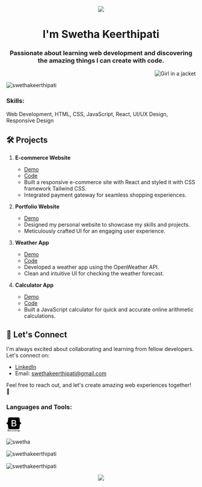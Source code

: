 <!-- Header -->
<p align="center">
  <img src="https://capsule-render.vercel.app/api?type=waving&color=gradient&text=Hello!&height=100&section=header"/>
</p>

<!-- Introduction -->
<h1 align="center">I'm Swetha Keerthipati</h1>
<h3 align="center">Passionate about learning web development and discovering the amazing things I can create with code.</h3>

<!-- Image (Optional) -->
<p align="right">
  <img src="https://media.tenor.com/-6m2vqRjKDEAAAAi/geek-girl.gif" alt="Girl in a jacket" width="300" height="300">
</p>

<!-- Profile Views -->
<p align="left">
  <img src="https://komarev.com/ghpvc/?username=swethakeerthipati&label=Profile%20views&color=0e75b6&style=flat" alt="swethakeerthipati">
</p>

<!-- Skills -->
<h3 align="left">Skills:</h3>
<p align="left">Web Development, HTML, CSS, JavaScript, React, UI/UX Design, Responsive Design</p>

<!-- Projects -->
## 🛠️ Projects

1. **E-commerce Website**
   - [Demo](https://painted-pallete.vercel.app/)
   - [Code](https://github.com/SwethaKeerthipati/Painted-Pallete)
   - Built a responsive e-commerce site with React and styled it with CSS framework Tailwind CSS.
   - Integrated payment gateway for seamless shopping experiences.

2. **Portfolio Website**
   - [Demo](https://swetha-portfolio.vercel.app/)
   - Designed my personal website to showcase my skills and projects.
   - Meticulously crafted UI for an engaging user experience.

3. **Weather App**
   - [Demo](https://weather-tau-roan.vercel.app/)
   - [Code](https://github.com/SwethaKeerthipati/Weather-App)
   - Developed a weather app using the OpenWeather API.
   - Clean and intuitive UI for checking the weather forecast.

4. **Calculator App**
   - [Demo](https://calculator-javaascript.netlify.app/)
   - [Code](https://github.com/SwethaKeerthipati/JsCalculator)
   - Built a JavaScript calculator for quick and accurate online arithmetic calculations.

<!-- Let's Connect -->
## 🔧 Let's Connect

I'm always excited about collaborating and learning from fellow developers. Let's connect on:

- [LinkedIn](https://www.linkedin.com/in/swetha-keerthipati/)
- Email: swethakeerthipati@gmail.com

Feel free to reach out, and let's create amazing web experiences together! 🌟

<!-- Languages and Tools -->
<h3 align="left">Languages and Tools:</h3>
<p align="left">
  <a href="https://getbootstrap.com" target="_blank" rel="noreferrer">
    <img src="https://raw.githubusercontent.com/devicons/devicon/master/icons/bootstrap/bootstrap-plain-wordmark.svg" alt="bootstrap" width="40" height="40">
  </a>
  <!-- Add more tools and languages here as needed -->
</p>

<!-- GitHub Stats -->
<p>
  <img align="left" src="https://github-readme-stats.vercel.app/api/top-langs?username=swethakeerthipati&show_icons=true&locale=en&layout=compact&theme=tokyonight" alt="swetha">
</p>

<p>&nbsp;</p>

<p>
  <img align="center" src="https://github-readme-stats.vercel.app/api?username=swethakeerthipati&show_icons=true&locale=en&theme=tokyonight" alt="swethakeerthipati">
</p>

<p>
  <img align="center" src="https://github-readme-streak-stats.herokuapp.com/?user=swethakeerthipati&theme=tokyonight" alt="swethakeerthipati">
</p>

<p align="center">
  <img src="https://capsule-render.vercel.app/api?type=waving&color=gradient"/>
</p>
